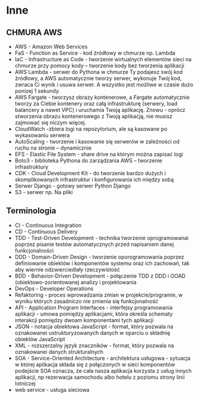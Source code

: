 # Inne

## CHMURA AWS
- AWS	- Amazon Web Services
- FaS	- Function as Service -	kod źródłowy w chmurze np. Lambda
- IaC -	Infrastructure as Code - tworzenie wirtualnych elementów sieci na chmurze przy pomocy kody – tworzenie kody bez tworzenia aplikacji
- AWS Lambda - serwer do Pythona w chmurze	Ty podajesz swój kod źródłowy, a AWS automatycznie tworzy serwer, wykonuje Twój kod, zwraca Ci wynik i usuwa serwer. A wszystko jest możliwe w czasie dużo ponizej 1 sekundy.
- AWS Fargate -	tworzysz obrazy kontenerowe, a Fargate automatycznie tworzy za Ciebie kontenery oraz całą infrastrukturę (serwery, load balancery a nawet VPC) i uruchamia Twoją aplikację. Znowu - oprócz stworzenia obrazu kontenerowego z Twoją aplikacją, nie musisz zajmować się niczym więcej.	
- CloudWatch -zbiera logi na repozytorium, ale są kasowane po wykasowaniu serwera
- AutoScaling	- tworzenie i kasowanie się serwerów w zależności od ruchu na stronie – dynamicznie
- EFS - Elastic File System -	share drive na którym można zapisać logi
- Boto3 - biblioteka Pythona do zarządzania AWS – tworzenie infrastruktury
- CDK	- Cloud Development Kit - do tworzenie bardzo dużych i skomplikowanych infrastruktur i konfigurowania ich między sobą
- Serwer Django -	gotowy serwer Python Django
- S3 - serwer np. Na pliki

## Terminologia
- CI -	Continuous Integration
- CD -	Continuous Delivery
- TDD	- Test-Driven Development -	technika tworzenie oprogramowanai poprzez pisanie testów automatycznych przed napisaniem danej funkcjonalności
- DDD	- Domain-Driven Design - tworzenie oporogramowania poprzez definiowanie obiektów i komponentów systemu oraz ich zachowań, tak aby wiernie odzwierciedlały rzeczywistość
- BDD	- Behavior-Driven Development	- połączenie TDD z DDD i OOAD (obiektowo-zorientowanej analizy  i projektowania
- DevOps - Developer Operations
- Refaktoring	- proces wprowadzania zmian w projekcie/programie, w wyniku których zasadniczo nie zmienia się funkcjonalność
- API	- Application Program Interfaces - interfejsy programowania aplikacji	- umowa pomiędzy aplikacjami, która określa schematy interakcji pomiędzy dwoam komponentami tych aplikacji
- JSON - notacja obiektowa JavaScript	- format, który pozwala na oznakowanei ustrukturyzowanych danych w oparciu o składnię  obiektów JavaScript
- XML - rozszerzalny język znaczników	- format, który pozwala na oznakowanei danych strukturalnych
- SOA	- Service-Oriented Architecture	- architektura usługowa - sytuacja w której aplikacja składa się z połączonych w sieci komponentów	podejście SOA oznacza, że cała nasza aplikacja korzysta z usług innych aplikacji, np rezerwacja samochodu albo hotelu z poziomu strony linii lotniczej	
- web service - usługa sieciowa	
